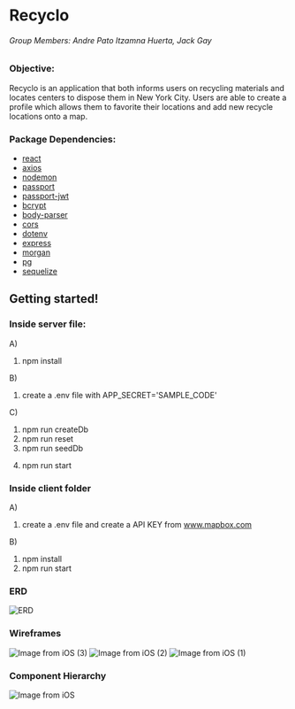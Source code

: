 # Recyclo 
###### Group Members: Andre Pato Itzamna Huerta, Jack Gay

### Objective: 
Recyclo is an application that both informs users on recycling materials and locates centers to dispose them in New York City. Users are able to create a profile which allows them to favorite their locations and add new recycle locations onto a map. 


### Package Dependencies: 
- [react]()
- [axios]()
- [nodemon]()
- [passport]()
- [passport-jwt]()
- [bcrypt]()
- [body-parser]()
- [cors]()
- [dotenv]()
- [express]()
- [morgan]()
- [pg]()
- [sequelize]()


## Getting started! 
### Inside server file: 
A)
1. npm install 

B) 
1. create a .env file with APP_SECRET='SAMPLE_CODE'

C)
1. npm run createDb
2. npm run reset
3. npm run seedDb
4) npm run start

### Inside client folder 
A) 
1. create a .env file and create a API KEY from www.mapbox.com 

B)
1. npm install
2. npm run start 



### ERD
![ERD](https://user-images.githubusercontent.com/36831606/57632867-7e769b80-7570-11e9-9a26-609663eebd0c.png)

### Wireframes
![Image from iOS (3)](https://user-images.githubusercontent.com/36831606/57633191-28562800-7571-11e9-8b26-bef379bc5f6f.jpg)
![Image from iOS (2)](https://user-images.githubusercontent.com/36831606/57633192-28562800-7571-11e9-9767-9dec7a76836c.jpg)
![Image from iOS (1)](https://user-images.githubusercontent.com/36831606/57633193-28eebe80-7571-11e9-9469-14e6a164663c.jpg)


### Component Hierarchy
![Image from iOS](https://user-images.githubusercontent.com/36831606/57633138-09f02c80-7571-11e9-9609-a7bddad9e23b.jpg)

 
